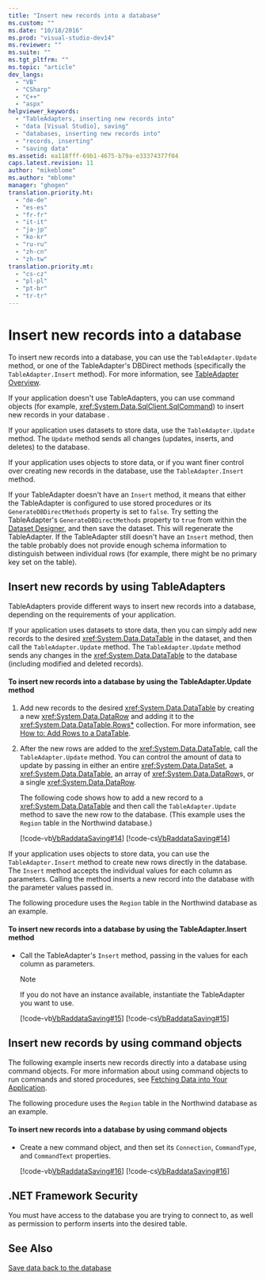 ```yaml
---
title: "Insert new records into a database"
ms.custom: ""
ms.date: "10/18/2016"
ms.prod: "visual-studio-dev14"
ms.reviewer: ""
ms.suite: ""
ms.tgt_pltfrm: ""
ms.topic: "article"
dev_langs: 
  - "VB"
  - "CSharp"
  - "C++"
  - "aspx"
helpviewer_keywords: 
  - "TableAdapters, inserting new records into"
  - "data [Visual Studio], saving"
  - "databases, inserting new records into"
  - "records, inserting"
  - "saving data"
ms.assetid: ea118fff-69b1-4675-b79a-e33374377f04
caps.latest.revision: 11
author: "mikeblome"
ms.author: "mblome"
manager: "ghogen"
translation.priority.ht: 
  - "de-de"
  - "es-es"
  - "fr-fr"
  - "it-it"
  - "ja-jp"
  - "ko-kr"
  - "ru-ru"
  - "zh-cn"
  - "zh-tw"
translation.priority.mt: 
  - "cs-cz"
  - "pl-pl"
  - "pt-br"
  - "tr-tr"
---
```

# Insert new records into a database
To insert new records into a database, you can use the `TableAdapter.Update` method, or one of the TableAdapter's DBDirect methods (specifically the `TableAdapter.Insert` method). For more information, see [TableAdapter Overview](../data-tools/tableadapter-overview.md).  
  
 If your application doesn't use TableAdapters, you can use command objects (for example,  <xref:System.Data.SqlClient.SqlCommand>) to  insert new records in your database .  
  
 If your application uses datasets to store data, use the `TableAdapter.Update` method. The `Update` method sends all changes (updates, inserts, and deletes) to the database.  
  
 If your application uses objects to store data, or if you want finer control over creating new records in the database, use the `TableAdapter.Insert` method.  
  
 If your TableAdapter doesn't have an `Insert` method, it means that either the TableAdapter is configured to use stored procedures or its `GenerateDBDirectMethods` property is set to `false`. Try setting the TableAdapter's `GenerateDBDirectMethods` property to `true` from within the [Dataset Designer](../data-tools/creating-and-editing-typed-datasets.md), and then save the dataset. This will regenerate the TableAdapter. If the TableAdapter still doesn't have an `Insert` method, then the table probably does not provide enough schema information to distinguish between individual rows (for example, there might be no primary key set on the table).  
  
## Insert new records by using TableAdapters  
 TableAdapters provide different ways to insert new records into a database, depending on the requirements of your application.  
  
 If your application uses datasets to store data, then you can simply add new records to the desired <xref:System.Data.DataTable> in the dataset, and then call the `TableAdapter.Update` method. The `TableAdapter.Update` method sends any changes in the <xref:System.Data.DataTable> to the database (including modified and deleted records).  
  
#### To insert new records into a database by using the TableAdapter.Update method  
  
1.  Add new records to the desired <xref:System.Data.DataTable> by creating a new <xref:System.Data.DataRow> and adding it to the <xref:System.Data.DataTable.Rows*> collection. For more information, see [How to: Add Rows to a DataTable](../Topic/How%20to:%20Add%20Rows%20to%20a%20DataTable.md).  
  
2.  After the new rows are added to the <xref:System.Data.DataTable>, call the `TableAdapter.Update` method. You can control the amount of data to update by passing in either an entire <xref:System.Data.DataSet>, a <xref:System.Data.DataTable>, an array of <xref:System.Data.DataRow>s, or a single <xref:System.Data.DataRow>.  
  
     The following code shows how to add a new record to a <xref:System.Data.DataTable> and then call the `TableAdapter.Update` method to save the new row to the database. (This example uses the `Region` table in the Northwind database.)  
  
     [!code-vb[VbRaddataSaving#14](../data-tools/codesnippet/VisualBasic/insert-new-records-into-a-database_1.vb)]
     [!code-cs[VbRaddataSaving#14](../data-tools/codesnippet/CSharp/insert-new-records-into-a-database_1.cs)]  
  
 If your application uses objects to store  data, you can use the `TableAdapter.Insert` method to create new rows directly in the database. The `Insert` method accepts the individual values for each column as parameters. Calling the method inserts a new record into the database with the parameter values passed in.  
  
 The following procedure uses the `Region` table in the Northwind database  as an example.  
  
#### To insert new records into a database by using the TableAdapter.Insert method  
  
-   Call the TableAdapter's `Insert` method, passing in the values for each column as parameters.  
  
    > [!NOTE]
    >  If you do not have an instance available, instantiate the TableAdapter you want to use.  
  
     [!code-vb[VbRaddataSaving#15](../data-tools/codesnippet/VisualBasic/insert-new-records-into-a-database_2.vb)]
     [!code-cs[VbRaddataSaving#15](../data-tools/codesnippet/CSharp/insert-new-records-into-a-database_2.cs)]  
  
## Insert new records by using command objects  
 The following example inserts new records directly into a database using command objects. For more information about using command objects to run commands and stored procedures, see [Fetching Data into Your Application](../data-tools/fetching-data-into-your-application.md).  
  
 The following procedure uses the `Region` table in the Northwind database  as an example.  
  
#### To insert new records into a database by using command objects  
  
-   Create a new command object, and then set its `Connection`, `CommandType`, and `CommandText` properties.  
  
     [!code-vb[VbRaddataSaving#16](../data-tools/codesnippet/VisualBasic/insert-new-records-into-a-database_3.vb)]
     [!code-cs[VbRaddataSaving#16](../data-tools/codesnippet/CSharp/insert-new-records-into-a-database_3.cs)]  
  
## .NET Framework Security  
 You must have access to the database you are trying to connect to, as well as permission to perform inserts into the desired table.  
  
## See Also  
 [Save data back to the database](../data-tools/save-data-back-to-the-database.md)